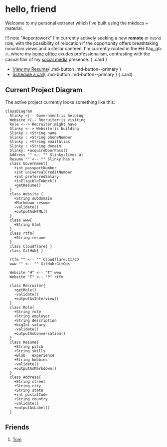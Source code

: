 # hello, friend

Welcome to my personal extranet which I've built using the mkdocs + material.

<div class="grid" markdown>

!!! note "#opentowork"
  I'm currently actively seeking a new __remote__ or <small>hybrid</small> role, with the possibility of relocation if the opportunity offers breathtaking mountain views and a stellar canteen. I'm currently rooted in the ~~EU~~:flag_gb::fire:, where my [home office](https://github.com/danslinky/danslinky.co.uk/issues/2) exudes professionalism, contrasting with the casual flair of my [social media](/about) presence.
  { .card }
  
  - [View my Resume](/resumes/markdown){ .md-button .md-button--primary }
  - [Schedule a call](https://cal.com/danslinky){ .md-button .md-button--primary }
  {.card}
</div>

## Current Project Diagram

The active project currently looks something like this:

``` mermaid
classDiagram
  Slinky <|-- Government:is helping
  Website <|-- Recruiter:is visiting
  Role <--> Recruiter:might have
  Slinky <--> Website:is building
  Slinky : +String name
  Slinky : +String phoneNumber
  Slinky : +String emailAlias
  Slinky : +String domain
  Slinky: +acquireDoorPass()
  Address "" <-- "" Slinky:lives at
  Resume "" <-- "" Slinky:has a
  class Government{
    +int passportNumber
    +int universalCreditNumber
    +int preferredSalary
    +isEligibleToWork()
    +getResume()
  }
  class Website {
    +String subdomain
    +Markdown resume
    -validate()
    +outputAsHTML()
  }
  class www{
    +String html
  }
  class rtfm{
    +String resume
  }
  class Cloudflare{ }
  class GitHub{ }

  rtfm "" <-- "" Cloudflare:CI/CD
  www "" <-- "" GitHub:GitOps
  
  Website "H" <-- "T" www
  Website "T" <-- "P" rtfm
  
  class Recruiter{
    +getRole()
    -validate()
    +outputAsInterview()
  }
  class Role{
    +String role
    +String employer
    +String description
    +bigInt salary
    -validate()
    +outputAsConversation()
  }
  class Resume{
    +String pitch
    +String skills
    +Blob   experience
    +String hobbies
    -validate()
    +outputAsMarkdown()
  }
  class Address{
    +String street
    +String city
    +String state
    +int postalCode
    +String country
    -validate()
    +outputAsLabel()  
  }
```

## Friends

 1. [Tom](https://en.wikipedia.org/wiki/Tom_Anderson)
 